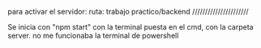 para activar el servidor:
ruta: trabajo practico/backend
//////////////////////

Se inicia con "npm start" con la terminal puesta en el cmd, con la carpeta server. no me funcionaba la terminal de powershell
